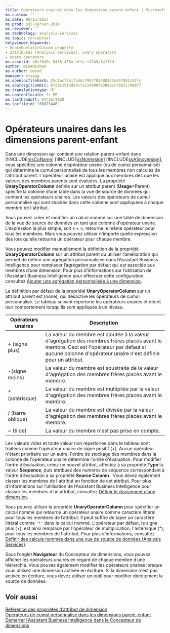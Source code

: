 ```yaml
---
title: Opérateurs unaires dans les dimensions parent-enfant | Microsoft Docs
ms.custom: ''
ms.date: 06/13/2017
ms.prod: sql-server-2014
ms.reviewer: ''
ms.technology: analysis-services
ms.topic: conceptual
helpviewer_keywords:
- UnaryOperatorColumn property
- attributes [Analysis Services], unary operators
- unary operators
ms.assetid: b8ef549c-5458-458a-bf1a-fd743a1417fd
author: minewiskan
ms.author: owend
manager: craigg
ms.openlocfilehash: 25c1acf7a1fadbc79b7781488143ce57881c81fc
ms.sourcegitcommit: 6fd8c1914de4c7ac24900fe388ecc7883c740077
ms.translationtype: MT
ms.contentlocale: fr-FR
ms.lasthandoff: 04/26/2020
ms.locfileid: "66073446"
---
```

# <a name="unary-operators-in-parent-child-dimensions"></a>Opérateurs unaires dans les dimensions parent-enfant
  Dans une dimension qui contient une relation parent-enfant dans [!INCLUDE[msCoName](../../includes/msconame-md.md)] [!INCLUDE[ssNoVersion](../../includes/ssnoversion-md.md)] [!INCLUDE[ssASnoversion](../../includes/ssasnoversion-md.md)], vous spécifiez une colonne d’opérateur unaire (ou de cumul personnalisé) qui détermine le cumul personnalisé de tous les membres non calculés de l’attribut parent. L'opérateur unaire est appliqué aux membres dès que les valeurs des membres parents sont évaluées. La propriété **UnaryOperatorColumn** définie sur un attribut parent (**Usage**=Parent) spécifie la colonne d’une table dans la vue de source de données qui contient les opérateurs unaires. Les valeurs des opérateurs de cumul personnalisé qui sont stockés dans cette colonne sont appliquées à chaque membre de l'attribut.  
  
 Vous pouvez créer et modifier un calcul nommé sur une table de dimension de la vue de source de données en tant que colonne d'opérateur unaire. L'expression la plus simple, soit « + », retourne le même opérateur pour tous les membres. Mais vous pouvez utiliser n'importe quelle expression dès lors qu'elle retourne un opérateur pour chaque membre.  
  
 Vous pouvez modifier manuellement la définition de la propriété **UnaryOperatorColumn** sur un attribut parent ou utiliser l’amélioration qui permet de définir une agrégation personnalisée dans l’Assistant Business Intelligence pour remplacer l’agrégation par défaut qui est associée aux membres d’une dimension. Pour plus d’informations sur l’utilisation de l’Assistant Business Intelligence pour effectuer cette configuration, consultez [Ajouter une agrégation personnalisée à une dimension](bi-wizard-add-a-custom-aggregation-to-a-dimension.md).  
  
 La définition par défaut de la propriété **UnaryOperatorColumn** sur un attribut parent est (none), qui désactive les opérateurs de cumul personnalisé. Le tableau suivant répertorie les opérateurs unaires et décrit leur comportement lorsqu'ils sont appliqués à un niveau.  
  
|Opérateurs unaires|Description|  
|--------------------|-----------------|  
|+ (signe plus)|La valeur du membre est ajoutée à la valeur d'agrégation des membres frères placés avant le membre. Ceci est l'opérateur par défaut si aucune colonne d'opérateur unaire n'est définie pour un attribut.|  
|-(signe moins)|La valeur du membre est soustraite de la valeur d'agrégation des membres frères placés avant le membre.|  
|* (astérisque)|La valeur du membre est multipliée par la valeur d'agrégation des membres frères placés avant le membre.|  
|/ (barre oblique)|La valeur du membre est divisée par la valeur d'agrégation des membres frères placés avant le membre.|  
|~ (tilde)|La valeur du membre n'est pas prise en compte.|  
  
 Les valeurs vides et toute valeur non répertoriée dans le tableau sont traitées comme l'opérateur unaire de signe positif (+). Aucun opérateur n'étant prioritaire sur un autre, l'ordre de stockage des membres dans la colonne de l'opérateur unaire détermine l'ordre d'évaluation. Pour modifier l’ordre d’évaluation, créez un nouvel attribut, affectez à sa propriété **Type** la valeur **Sequence**, puis attribuez des numéros de séquence correspondant à l’ordre d’évaluation à sa propriété **Source Column** . Vous devez également classer les membres de l'attribut en fonction de cet attribut. Pour plus d’informations sur l’utilisation de l’Assistant Business Intelligence pour classer les membres d’un attribut, consultez [Définir le classement d’une dimension](bi-wizard-define-the-ordering-for-a-dimension.md).  
  
 Vous pouvez utiliser la propriété **UnaryOperatorColumn** pour spécifier un calcul nommé qui retourne un opérateur unaire comme caractère littéral pour tous les membres de l’attribut. Il peut suffire de taper un caractère littéral comme `'*'` dans le calcul nommé. L'opérateur par défaut, le signe plus (+), est ainsi remplacé par l'opérateur de multiplication, l'astérisque (*), pour tous les membres de l'attribut. Pour plus d’informations, consultez [Définir des calculs nommés dans une vue de source de données &#40;Analysis Services&#41;](define-named-calculations-in-a-data-source-view-analysis-services.md).  
  
 Sous l’onglet **Navigateur** du Concepteur de dimensions, vous pouvez afficher les opérateurs unaires en regard de chaque membre d’une hiérarchie. Vous pouvez également modifier les opérateurs unaires lorsque vous utilisez une dimension activée en écriture. Si la dimension n'est pas activée en écriture, vous devez utiliser un outil pour modifier directement la source de données.  
  
## <a name="see-also"></a>Voir aussi  
 [Référence des propriétés d’attribut de dimension](dimension-attribute-properties-reference.md)   
 [Opérateurs de cumul personnalisé dans les dimensions parent-enfant](parent-child-dimension-attributes-custom-rollup-operators.md)   
 [Démarrer l’Assistant Business Intelligence dans le Concepteur de dimensions](database-dimensions-bi-wizard-in-dimension-designer.md)  
  
  
